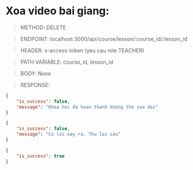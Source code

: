 # Xoa video bai giang:

> METHOD: DELETE

> ENDPOINT: localhost:3000/api/course/lesson/:course_id/:lesson_id

> HEADER: x-access-token (yeu cau role TEACHER)

> PATH VARIABLE: course_id, lesson_id

> BODY: None

> RESPONSE:

```json
{
    "is_success": false,
    "message": "Khoa hoc da hoan thanh khong the sua doi"
}
```

```json
{
    "is_success": false,
    "message": "Co loi xay ra. Thu lai sau"
}
```


```json
{
    "is_success": true
}
```